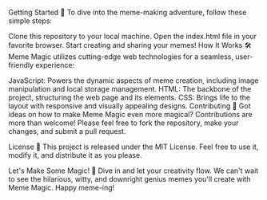 Getting Started 🌟
To dive into the meme-making adventure, follow these simple steps:

Clone this repository to your local machine.
Open the index.html file in your favorite browser.
Start creating and sharing your memes!
How It Works 🛠
Meme Magic utilizes cutting-edge web technologies for a seamless, user-friendly experience:

JavaScript: Powers the dynamic aspects of meme creation, including image manipulation and local storage management.
HTML: The backbone of the project, structuring the web page and its elements.
CSS: Brings life to the layout with responsive and visually appealing designs.
Contributing 🤝
Got ideas on how to make Meme Magic even more magical? Contributions are more than welcome! Please feel free to fork the repository, make your changes, and submit a pull request.

License 📄
This project is released under the MIT License. Feel free to use it, modify it, and distribute it as you please.

Let's Make Some Magic! 🌈
Dive in and let your creativity flow. We can't wait to see the hilarious, witty, and downright genius memes you'll create with Meme Magic. Happy meme-ing!
